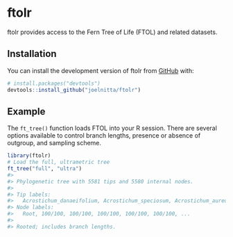 
<!-- README.md is generated from README.Rmd. Please edit that file -->

# ftolr

<!-- badges: start -->
<!-- badges: end -->

ftolr provides access to the Fern Tree of Life (FTOL) and related
datasets.

## Installation

You can install the development version of ftolr from
[GitHub](https://github.com/) with:

``` r
# install.packages("devtools")
devtools::install_github("joelnitta/ftolr")
```

## Example

The `ft_tree()` function loads FTOL into your R session. There are
several options available to control branch lengths, presence or absence
of outgroup, and sampling scheme.

``` r
library(ftolr)
# Load the full, ultrametric tree
ft_tree("full", "ultra")
#> 
#> Phylogenetic tree with 5581 tips and 5580 internal nodes.
#> 
#> Tip labels:
#>   Acrostichum_danaeifolium, Acrostichum_speciosum, Acrostichum_aureum, Ceratopteris_richardii, Ceratopteris_cornuta, Ceratopteris_pteridoides, ...
#> Node labels:
#>   Root, 100/100, 100/100, 100/100, 100/100, 100/100, ...
#> 
#> Rooted; includes branch lengths.
```
